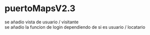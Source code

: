 # puertoMapsV2.3
se añadio vista de usuario / visitante <br>
se añadio la funcion de login dependiendo de si es usuario / locatario <br>

